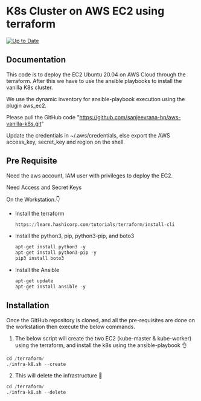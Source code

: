 
# K8s Cluster on AWS EC2 using terraform
[![Up to Date](https://github.com/ikatyang/emoji-cheat-sheet/workflows/Up%20to%20Date/badge.svg)](https://github.com/ikatyang/emoji-cheat-sheet/actions?query=workflow%3A%22Up+to+Date%22)



## Documentation

This code is to deploy the EC2 Ubuntu 20.04 on AWS Cloud through the terraform. After this we have to use the ansible playbooks to install the vanilla K8s cluster. 

We use the dynamic inventory for ansible-playbook execution using the plugin aws_ec2.

Please pull the GitHub code "https://github.com/sanjeevrana-hp/aws-vanilla-k8s.git"

Update the credentials in ~/.aws/credentials, else export the AWS access_key, secret_key and region on the shell.


##  Pre Requisite

Need the aws account, IAM user with privileges to deploy the EC2.

Need Access and Secret Keys

On the Workstation.:point_down:

- Install the terraform
  ```python
  https://learn.hashicorp.com/tutorials/terraform/install-cli
  ```

- Install the python3, pip, python3-pip, and boto3
  ```python
  apt-get install python3 -y
  apt-get install python3-pip -y
  pip3 install boto3
  ```

- Install the Ansible
  ```python
  apt-get update
  apt-get install ansible -y
  ```

## Installation

Once the GitHub repository is cloned, and all the pre-requisites are done on the workstation then execute the below commands.


1. The below script will create the two EC2 (kube-master & kube-worker) using the terraform, and install the k8s using the ansible-playbook :ok_hand:
```python
cd /terraform/
./infra-k8.sh --create
```

2. This will delete the infrastructure :cowboy_hat_face:

```python
cd /terraform/
./infra-k8.sh --delete
```
